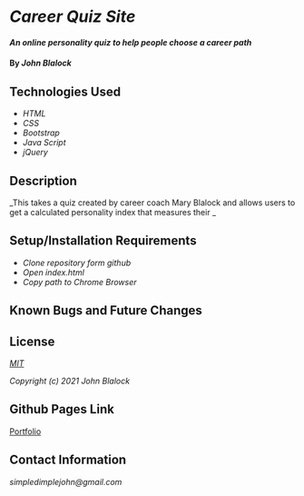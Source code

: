 # _Career Quiz Site_

#### _An online personality quiz to help people choose a career path_

#### By _**John Blalock**_

## Technologies Used

* _HTML_
* _CSS_
* _Bootstrap_
* _Java Script_
* _jQuery_

## Description

_This takes a quiz created by career coach Mary Blalock and allows users to get a calculated personality index that measures their _

## Setup/Installation Requirements

* _Clone repository form github_
* _Open index.html_
* _Copy path to Chrome Browser_


## Known Bugs and Future Changes



## License

_[MIT](https://opensource.org/licenses/MIT)_

_Copyright (c) 2021 John Blalock_

## Github Pages Link

[Portfolio](https://simpledimplejohn.github.io/LanguageSuggester)

## Contact Information

_simpledimplejohn@gmail.com_